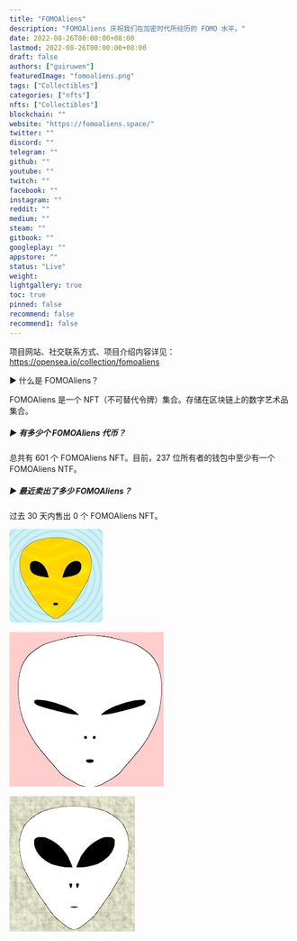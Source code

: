 ```yaml
---
title: "FOMOAliens"
description: "FOMOAliens 庆祝我们在加密时代所经历的 FOMO 水平。"
date: 2022-08-26T00:00:00+08:00
lastmod: 2022-08-26T00:00:00+08:00
draft: false
authors: ["guiruwen"]
featuredImage: "fomoaliens.png"
tags: ["Collectibles"]
categories: ["nfts"]
nfts: ["Collectibles"]
blockchain: ""
website: "https://fomoaliens.space/"
twitter: ""
discord: ""
telegram: ""
github: ""
youtube: ""
twitch: ""
facebook: ""
instagram: ""
reddit: ""
medium: ""
steam: ""
gitbook: ""
googleplay: ""
appstore: ""
status: "Live"
weight: 
lightgallery: true
toc: true
pinned: false
recommend: false
recommend1: false
---
```

项目网站、社交联系方式、项目介绍内容详见：https://opensea.io/collection/fomoaliens

  ▶ 什么是 FOMOAliens？

FOMOAliens 是一个 NFT（不可替代令牌）集合。存储在区块链上的数字艺术品集合。

##### ▶ 有多少个 FOMOAliens 代币？

总共有 601 个 FOMOAliens NFT。目前，237 位所有者的钱包中至少有一个 FOMOAliens NTF。

##### ▶ 最近卖出了多少 FOMOAliens？

过去 30 天内售出 0 个 FOMOAliens NFT。



![nft](01.png)



![nft](02.png)



![nft](03.png)